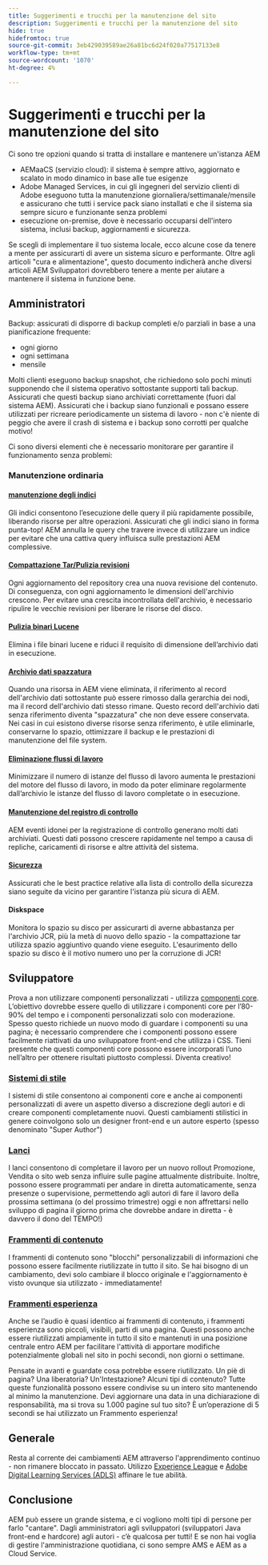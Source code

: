 ```yaml
---
title: Suggerimenti e trucchi per la manutenzione del sito
description: Suggerimenti e trucchi per la manutenzione del sito
hide: true
hidefromtoc: true
source-git-commit: 3eb429039589ae26a81bc6d24f020a77517133e8
workflow-type: tm+mt
source-wordcount: '1070'
ht-degree: 4%

---
```



# Suggerimenti e trucchi per la manutenzione del sito

Ci sono tre opzioni quando si tratta di installare e mantenere un&#39;istanza AEM

* AEMaaCS (servizio cloud): il sistema è sempre attivo, aggiornato e scalato in modo dinamico in base alle tue esigenze
* Adobe Managed Services, in cui gli ingegneri del servizio clienti di Adobe eseguono tutta la manutenzione giornaliera/settimanale/mensile e assicurano che tutti i service pack siano installati e che il sistema sia sempre sicuro e funzionante senza problemi
* esecuzione on-premise, dove è necessario occuparsi dell&#39;intero sistema, inclusi backup, aggiornamenti e sicurezza.

Se scegli di implementare il tuo sistema locale, ecco alcune cose da tenere a mente per assicurarti di avere un sistema sicuro e performante. Oltre agli articoli &quot;cura e alimentazione&quot;, questo documento indicherà anche diversi articoli AEM Sviluppatori dovrebbero tenere a mente per aiutare a mantenere il sistema in funzione bene.

## Amministratori

Backup: assicurati di disporre di backup completi e/o parziali in base a una pianificazione frequente:

* ogni giorno
* ogni settimana
* mensile

Molti clienti eseguono backup snapshot, che richiedono solo pochi minuti supponendo che il sistema operativo sottostante supporti tali backup. Assicurati che questi backup siano archiviati correttamente (fuori dal sistema AEM). Assicurati che i backup siano funzionali e possano essere utilizzati per ricreare periodicamente un sistema di lavoro - non c&#39;è niente di peggio che avere il crash di sistema e i backup sono corrotti per qualche motivo!

Ci sono diversi elementi che è necessario monitorare per garantire il funzionamento senza problemi:

### Manutenzione ordinaria

#### [manutenzione degli indici](https://experienceleague.adobe.com/docs/experience-manager-65/deploying/practices/best-practices-for-queries-and-indexing.html?lang=it)

Gli indici consentono l’esecuzione delle query il più rapidamente possibile, liberando risorse per altre operazioni. Assicurati che gli indici siano in forma punta-top! AEM annulla le query che travere invece di utilizzare un indice per evitare che una cattiva query influisca sulle prestazioni AEM complessive.

#### [Compattazione Tar/Pulizia revisioni](https://experienceleague.adobe.com/docs/experience-manager-65/deploying/deploying/revision-cleanup.html?lang=en)

Ogni aggiornamento del repository crea una nuova revisione del contenuto. Di conseguenza, con ogni aggiornamento le dimensioni dell&#39;archivio crescono. Per evitare una crescita incontrollata dell&#39;archivio, è necessario ripulire le vecchie revisioni per liberare le risorse del disco.

#### [Pulizia binari Lucene](https://experienceleague.adobe.com/docs/experience-manager-64/administering/operations/operations-dashboard.html?lang=en#automated-maintenance-tasks)

Elimina i file binari lucene e riduci il requisito di dimensione dell’archivio dati in esecuzione.

#### [Archivio dati spazzatura](https://experienceleague.adobe.com/docs/experience-manager-64/administering/operations/data-store-garbage-collection.html?lang=en)

Quando una risorsa in AEM viene eliminata, il riferimento al record dell&#39;archivio dati sottostante può essere rimosso dalla gerarchia dei nodi, ma il record dell&#39;archivio dati stesso rimane. Questo record dell&#39;archivio dati senza riferimento diventa &quot;spazzatura&quot; che non deve essere conservata. Nei casi in cui esistono diverse risorse senza riferimento, è utile eliminarle, conservarne lo spazio, ottimizzare il backup e le prestazioni di manutenzione del file system.

#### [Eliminazione flussi di lavoro](https://experienceleague.adobe.com/docs/experience-manager-64/administering/operations/workflows-administering.html?lang=en)

Minimizzare il numero di istanze del flusso di lavoro aumenta le prestazioni del motore del flusso di lavoro, in modo da poter eliminare regolarmente dall’archivio le istanze del flusso di lavoro completate o in esecuzione.

#### [Manutenzione del registro di controllo](https://experienceleague.adobe.com/docs/experience-manager-64/administering/operations/operations-audit-log.html?lang=en)

AEM eventi idonei per la registrazione di controllo generano molti dati archiviati. Questi dati possono crescere rapidamente nel tempo a causa di repliche, caricamenti di risorse e altre attività del sistema.

#### [Sicurezza](https://experienceleague.adobe.com/docs/experience-manager-65/administering/security/security-checklist.html?lang=en)

Assicurati che le best practice relative alla lista di controllo della sicurezza siano seguite da vicino per garantire l&#39;istanza più sicura di AEM.

#### Diskspace

Monitora lo spazio su disco per assicurarti di averne abbastanza per l&#39;archivio JCR, più la metà di nuovo dello spazio - la compattazione tar utilizza spazio aggiuntivo quando viene eseguito. L&#39;esaurimento dello spazio su disco è il motivo numero uno per la corruzione di JCR!

## Sviluppatore

Prova a non utilizzare componenti personalizzati - utilizza [componenti core](https://www.aemcomponents.dev/). L’obiettivo dovrebbe essere quello di utilizzare i componenti core per l’80-90% del tempo e i componenti personalizzati solo con moderazione. Spesso questo richiede un nuovo modo di guardare i componenti su una pagina; è necessario comprendere che i componenti possono essere facilmente riattivati da uno sviluppatore front-end che utilizza i CSS. Tieni presente che questi componenti core possono essere incorporati l’uno nell’altro per ottenere risultati piuttosto complessi. Diventa creativo!

### [Sistemi di stile](https://experienceleague.adobe.com/docs/experience-manager-65/authoring/siteandpage/style-system.html?lang=en)

I sistemi di stile consentono ai componenti core e anche ai componenti personalizzati di avere un aspetto diverso a discrezione degli autori e di creare componenti completamente nuovi. Questi cambiamenti stilistici in genere coinvolgono solo un designer front-end e un autore esperto (spesso denominato &quot;Super Author&quot;)

### [Lanci](https://experienceleague.adobe.com/docs/experience-manager-cloud-service/content/sites/authoring/launches/overview.html?lang=en)

I lanci consentono di completare il lavoro per un nuovo rollout Promozione, Vendita o sito web senza influire sulle pagine attualmente distribuite. Inoltre, possono essere programmati per andare in diretta automaticamente, senza presenze o supervisione, permettendo agli autori di fare il lavoro della prossima settimana (o del prossimo trimestre) oggi e non affrettarsi nello sviluppo di pagina il giorno prima che dovrebbe andare in diretta - è davvero il dono del TEMPO!)

### [Frammenti di contenuto](https://experienceleague.adobe.com/docs/experience-manager-64/assets/fragments/content-fragments.html?lang=en)

I frammenti di contenuto sono &quot;blocchi&quot; personalizzabili di informazioni che possono essere facilmente riutilizzate in tutto il sito. Se hai bisogno di un cambiamento, devi solo cambiare il blocco originale e l&#39;aggiornamento è visto ovunque sia utilizzato - immediatamente!

### [Frammenti esperienza](https://experienceleague.adobe.com/docs/experience-manager-learn/sites/experience-fragments/experience-fragments-feature-video-use.html?lang=en)

Anche se l’audio è quasi identico ai frammenti di contenuto, i frammenti esperienza sono piccoli, visibili, parti di una pagina. Questi possono anche essere riutilizzati ampiamente in tutto il sito e mantenuti in una posizione centrale entro AEM per facilitare l&#39;attività di apportare modifiche potenzialmente globali nel sito in pochi secondi, non giorni o settimane.

Pensate in avanti e guardate cosa potrebbe essere riutilizzato. Un piè di pagina? Una liberatoria? Un&#39;Intestazione? Alcuni tipi di contenuto? Tutte queste funzionalità possono essere condivise su un intero sito mantenendo al minimo la manutenzione. Devi aggiornare una data in una dichiarazione di responsabilità, ma si trova su 1.000 pagine sul tuo sito? È un’operazione di 5 secondi se hai utilizzato un Frammento esperienza!

## Generale

Resta al corrente dei cambiamenti AEM attraverso l&#39;apprendimento continuo - non rimanere bloccato in passato. Utilizzo [Experience League](https://experienceleague.adobe.com/docs/experience-manager-learn/sites/overview.html?lang=en) e [Adobe Digital Learning Services (ADLS)](https://learning.adobe.com/) affinare le tue abilità.

## Conclusione

AEM può essere un grande sistema, e ci vogliono molti tipi di persone per farlo &quot;cantare&quot;. Dagli amministratori agli sviluppatori (sviluppatori Java front-end e hardcore) agli autori - c’è qualcosa per tutti! E se non hai voglia di gestire l&#39;amministrazione quotidiana, ci sono sempre AMS e AEM as a Cloud Service.
